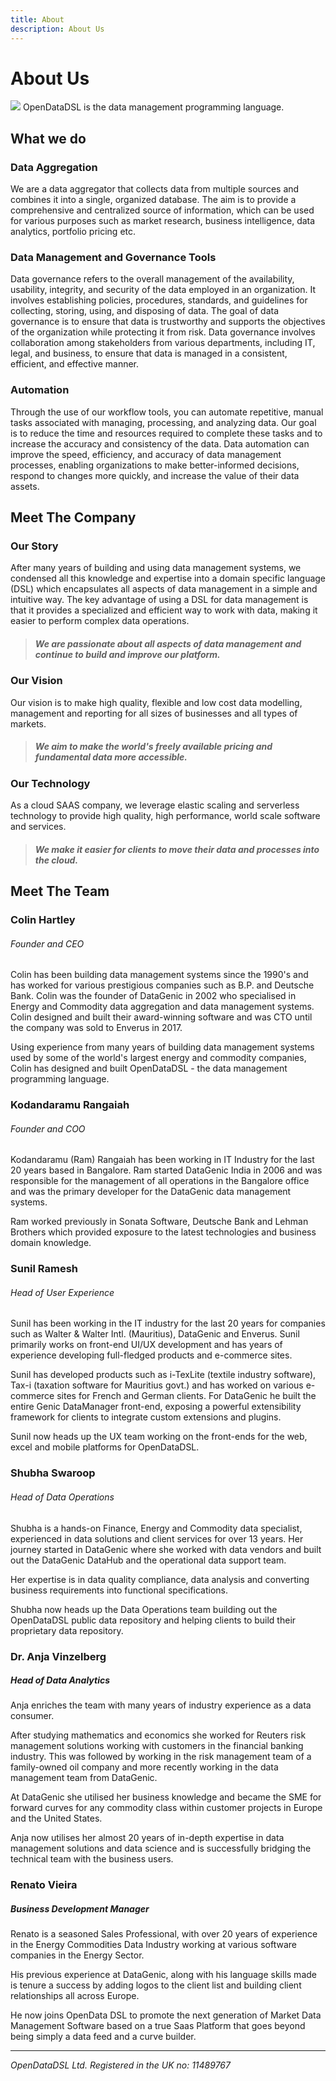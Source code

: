 ```yaml
---
title: About
description: About Us
---
```

# About Us

![](/img/logo128.png)
OpenDataDSL is the data management programming language.

## What we do

### Data Aggregation
We are a data aggregator that collects data from multiple sources and combines it into a single, organized database. 
The aim is to provide a comprehensive and centralized source of information, which can be used for various purposes such as market research, business intelligence, data analytics, portfolio pricing etc. 

### Data Management and Governance Tools
Data governance refers to the overall management of the availability, usability, integrity, and security of the data employed in an organization. 
It involves establishing policies, procedures, standards, and guidelines for collecting, storing, using, and disposing of data. 
The goal of data governance is to ensure that data is trustworthy and supports the objectives of the organization while protecting it from risk. 
Data governance involves collaboration among stakeholders from various departments, including IT, legal, and business, to ensure that data is managed in a consistent, efficient, and effective manner.

### Automation
Through the use of our workflow tools, you can automate repetitive, manual tasks associated with managing, processing, and analyzing data. 
Our goal is to reduce the time and resources required to complete these tasks and to increase the accuracy and consistency of the data.
Data automation can improve the speed, efficiency, and accuracy of data management processes, enabling organizations to make better-informed decisions, respond to changes more quickly, and increase the value of their data assets.

## Meet The Company

### Our Story
After many years of building and using data management systems, we condensed all this knowledge and expertise into a domain specific 
language (DSL) which encapsulates all aspects of data management in a simple and intuitive way. 
The key advantage of using a DSL for data management is that it provides a specialized and efficient way to work with data, making it easier to perform complex data operations.

> ##### We are passionate about all aspects of data management and continue to build and improve our platform. 

### Our Vision
Our vision is to make high quality, flexible and low cost data modelling, management and reporting for all sizes of 
businesses and all types of markets.

> ##### We aim to make the world's freely available pricing and fundamental data more accessible. 

### Our Technology
As a cloud SAAS company, we leverage elastic scaling and serverless technology to provide high quality, 
high performance, world scale software and services.

> ##### We make it easier for clients to move their data and processes into the cloud.

## Meet The Team
### Colin Hartley
###### Founder and CEO

Colin has been building data management systems since the 1990's and has worked for various prestigious companies
such as B.P. and Deutsche Bank. Colin was the founder of DataGenic in 2002 who specialised in Energy and Commodity data 
aggregation and data management systems. Colin designed and built their award-winning software and was CTO until the
company was sold to Enverus in 2017.

Using experience from many years of building data management systems used by some of the world's largest energy and 
commodity companies, Colin has designed and built OpenDataDSL - the data management programming language.

### Kodandaramu Rangaiah
###### Founder and COO

Kodandaramu (Ram) Rangaiah has been working in IT Industry for the last 20 years based in Bangalore. 
Ram started DataGenic India in 2006 and was responsible for the management of all operations in the Bangalore office and was the primary developer for the DataGenic data management systems.

Ram worked previously in Sonata Software, Deutsche Bank and Lehman Brothers which provided exposure to the latest technologies and business domain knowledge.

### Sunil Ramesh
###### Head of User Experience

Sunil has been working in the IT industry for the last 20 years for companies such as Walter & Walter Intl. (Mauritius), DataGenic and Enverus. 
Sunil primarily works on front-end UI/UX development and has years of experience developing full-fledged products and e-commerce sites.

Sunil has developed products such as i-TexLite (textile industry software), Tax-i (taxation software for Mauritius govt.) and has worked on various e-commerce sites for French and German clients. 
For DataGenic he built the entire Genic DataManager front-end, exposing a powerful extensibility framework for clients to integrate custom extensions and plugins.

Sunil now heads up the UX team working on the front-ends for the web, excel and mobile platforms for OpenDataDSL.


### Shubha Swaroop
###### Head of Data Operations

Shubha is a hands-on Finance, Energy and Commodity data specialist, experienced in data solutions and client services for over 13 years. 
Her journey started in DataGenic where she worked with data vendors and built out the DataGenic DataHub and the operational data support team. 

Her expertise is in data quality compliance, data analysis and converting business requirements into functional specifications.

Shubha now heads up the Data Operations team building out the OpenDataDSL public data repository and helping clients to build their proprietary data repository.

### Dr. Anja Vinzelberg
##### Head of Data Analytics
Anja enriches the team with many years of industry experience as a data consumer.

After studying mathematics and economics she worked for Reuters risk management solutions working with customers in the financial banking industry. This was followed by working
in the risk management team of a family-owned oil company and more recently working in the data management team from DataGenic.

At DataGenic she utilised her business knowledge and became the SME for forward curves for any commodity class within customer projects in Europe and the United States.

Anja now utilises her almost 20 years of in-depth expertise in data management solutions and data science and is successfully bridging the technical team with the business users.

### Renato Vieira
##### Business Development Manager
Renato is a seasoned Sales Professional, with over 20 years of experience in the Energy Commodities Data Industry working at various software companies in the Energy Sector.

His previous experience at DataGenic, along with his language skills made is tenure a success by adding logos to the client list and building client relationships all across Europe.

He now joins OpenData DSL to promote the next generation of Market Data Management Software based on a true Saas Platform that goes beyond being simply a data feed and a curve builder.

<hr />

*OpenDataDSL Ltd. Registered in the UK no: 11489767*
